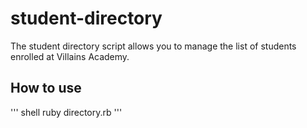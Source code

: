# student-directory

The student directory script allows you to manage the list of students enrolled at Villains Academy.

## How to use ##

''' shell
ruby directory.rb
'''
